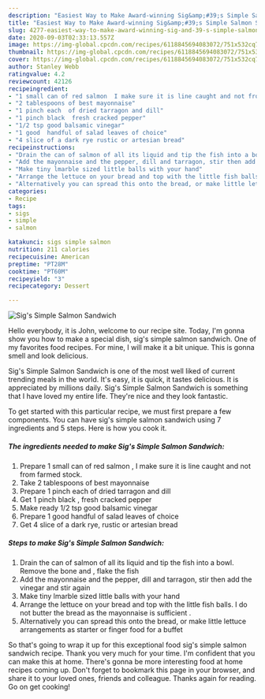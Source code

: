 ```yaml
---
description: "Easiest Way to Make Award-winning Sig&amp;#39;s Simple Salmon Sandwich"
title: "Easiest Way to Make Award-winning Sig&amp;#39;s Simple Salmon Sandwich"
slug: 4277-easiest-way-to-make-award-winning-sig-and-39-s-simple-salmon-sandwich
date: 2020-09-03T02:33:13.557Z
image: https://img-global.cpcdn.com/recipes/6118845694083072/751x532cq70/sigs-simple-salmon-sandwich-recipe-main-photo.jpg
thumbnail: https://img-global.cpcdn.com/recipes/6118845694083072/751x532cq70/sigs-simple-salmon-sandwich-recipe-main-photo.jpg
cover: https://img-global.cpcdn.com/recipes/6118845694083072/751x532cq70/sigs-simple-salmon-sandwich-recipe-main-photo.jpg
author: Stanley Webb
ratingvalue: 4.2
reviewcount: 42126
recipeingredient:
- "1 small can of red salmon  I make sure it is line caught and not from farmed stock"
- "2 tablespoons of best mayonnaise"
- "1 pinch each  of dried tarragon and dill"
- "1 pinch black  fresh cracked pepper"
- "1/2 tsp good balsamic vinegar"
- "1 good  handful of salad leaves of choice"
- "4 slice of a dark rye rustic or artesian bread"
recipeinstructions:
- "Drain the can of salmon of all its liquid and tip the fish into a bowl. Remove the bone and , flake the fish"
- "Add the mayonnaise and the pepper, dill and tarragon, stir then add the vinegar and stir again"
- "Make tiny lmarble sized little balls with your hand"
- "Arrange the lettuce on your bread and top with the little fish balls. I do not butter the bread as the mayonnaise is sufficient ."
- "Alternatively you can spread this onto the bread, or make little lettuce arrangements as starter or finger food for a buffet"
categories:
- Recipe
tags:
- sigs
- simple
- salmon

katakunci: sigs simple salmon 
nutrition: 211 calories
recipecuisine: American
preptime: "PT28M"
cooktime: "PT60M"
recipeyield: "3"
recipecategory: Dessert

---
```



![Sig&#39;s Simple Salmon Sandwich](https://img-global.cpcdn.com/recipes/6118845694083072/751x532cq70/sigs-simple-salmon-sandwich-recipe-main-photo.jpg)

Hello everybody, it is John, welcome to our recipe site. Today, I'm gonna show you how to make a special dish, sig&#39;s simple salmon sandwich. One of my favorites food recipes. For mine, I will make it a bit unique. This is gonna smell and look delicious.



Sig&#39;s Simple Salmon Sandwich is one of the most well liked of current trending meals in the world. It's easy, it is quick, it tastes delicious. It is appreciated by millions daily. Sig&#39;s Simple Salmon Sandwich is something that I have loved my entire life. They're nice and they look fantastic.


To get started with this particular recipe, we must first prepare a few components. You can have sig&#39;s simple salmon sandwich using 7 ingredients and 5 steps. Here is how you cook it.

<!--inarticleads1-->

##### The ingredients needed to make Sig&#39;s Simple Salmon Sandwich:

1. Prepare 1 small can of red salmon , I make sure it is line caught and not from farmed stock.
1. Take 2 tablespoons of best mayonnaise
1. Prepare 1 pinch each  of dried tarragon and dill
1. Get 1 pinch black , fresh cracked pepper
1. Make ready 1/2 tsp good balsamic vinegar
1. Prepare 1 good  handful of salad leaves of choice
1. Get 4 slice of a dark rye, rustic or artesian bread




<!--inarticleads2-->

##### Steps to make Sig&#39;s Simple Salmon Sandwich:

1. Drain the can of salmon of all its liquid and tip the fish into a bowl. Remove the bone and , flake the fish
1. Add the mayonnaise and the pepper, dill and tarragon, stir then add the vinegar and stir again
1. Make tiny lmarble sized little balls with your hand
1. Arrange the lettuce on your bread and top with the little fish balls. I do not butter the bread as the mayonnaise is sufficient .
1. Alternatively you can spread this onto the bread, or make little lettuce arrangements as starter or finger food for a buffet




So that's going to wrap it up for this exceptional food sig&#39;s simple salmon sandwich recipe. Thank you very much for your time. I'm confident that you can make this at home. There's gonna be more interesting food at home recipes coming up. Don't forget to bookmark this page in your browser, and share it to your loved ones, friends and colleague. Thanks again for reading. Go on get cooking!

